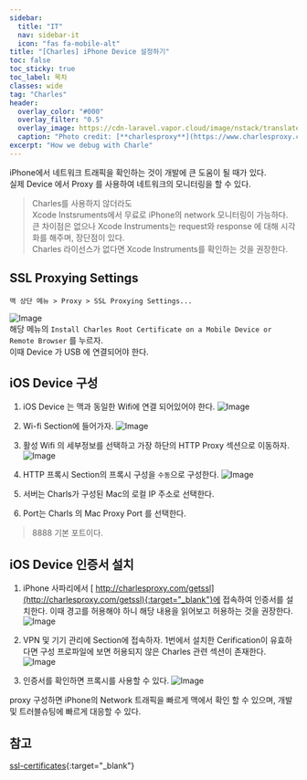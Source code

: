 ```yaml
---
sidebar:
  title: "IT"
  nav: sidebar-it
  icon: "fas fa-mobile-alt"
title: "[Charles] iPhone Device 설정하기"
toc: false
toc_sticky: true
toc_label: 목차
classes: wide
tag: "Charles"
header:
  overlay_color: "#000"
  overlay_filter: "0.5"
  overlay_image: https://cdn-laravel.vapor.cloud/image/nstack/translate_values/charles_IPjFgz7Fvv.png
  caption: "Photo credit: [**charlesproxy**](https://www.charlesproxy.com/)"
excerpt: "How we debug with Charle"
---
```

iPhone에서 네트워크 트래픽을 확인하는 것이 개발에 큰 도움이 될 때가 있다.  
실제 Device 에서 Proxy 를 사용하여 네트워크의 모니터링을 할 수 있다. 
> Charles를 사용하지 않더라도<br/>
Xcode Instsruments에서 무료로 iPhone의 network 모니터링이 가능하다.<br/>
큰 차이점은 없으나 Xcode Instruments는 request와 response 에 대해 시각화를 해주며, 장단점이 있다.<br/>
Charles 라이선스가 없다면 Xcode Instruments를 확인하는 것을 권장한다.

## SSL Proxying Settings
```
맥 상단 메뉴 > Proxy > SSL Proxying Settings...
```
![Image](https://drive.google.com/uc?export=view&id=1eWiuppv7fM_0gry6Lal6zv5-aXVgS3f0)  
해당 메뉴의 `Install Charles Root Certificate on a Mobile Device or Remote Browser` 를 누르자.  
이때 Device 가 USB 에 연결되어야 한다. 
## iOS Device 구성
1. iOS Device 는 맥과 동일한 Wifi에 연결 되어있어야 한다. 
![Image](https://drive.google.com/uc?export=view&id=1XMp5Nz-JLInebwL5PKSJrhwrLMiMD8dR)  
2. Wi-fi Section에 들어가자.
![Image](https://drive.google.com/uc?export=view&id=1921ZYlcEKK6ZYhMtahrbFrVB_k6LbSi4)
3. 활성 Wifi 의 세부정보를 선택하고 가장 하단의 HTTP Proxy 섹션으로 이동하자.
![Image](https://drive.google.com/uc?export=view&id=1NjRwdUwaSY3xepm8Duy4npYMpjTLI-Wp)

4. HTTP 프록시 Section의 프록시 구성을 `수동`으로 구성한다.
![Image](https://drive.google.com/uc?export=view&id=1oXBPePfdt_5-FgT7LSfwicucc-GKb5Zl)
5. 서버는 Charls가 구성된 Mac의 로컬 IP 주소로 선택한다.
6. Port는 Charls 의 Mac Proxy Port 를 선택한다.
> 8888 기본 포트이다.

## iOS Device 인증서 설치
1. iPhone 사파리에서 [<i class="fas fa-link"></i> http://charlesproxy.com/getssl](http://charlesproxy.com/getssl){:target="_blank"}에 접속하여 인증서를 설치한다. 이때 경고를 허용해야 하니 해당 내용을 읽어보고 허용하는 것을 권장한다.
![Image](https://drive.google.com/uc?export=view&id=18OjwQcO5kFdjogUuKpLVn2PoWECTkBpr)

2. VPN 및 기기 관리에 Section에 접속하자. 1번에서 설치한 Cerification이 유효하다면 구성 프로파일에 보면 허용되지 않은 Charles 관련 섹션이 존재한다.
![Image](https://drive.google.com/uc?export=view&id=17uK4GLzAdyRPN3uZdZXL-GrzxzmyaigQ)

3. 인증서를 확인하면 프록시를 사용할 수 있다.
![Image](https://drive.google.com/uc?export=view&id=17ZmbKCSCTx1C66EFb--okTqygEPXxOBx)

proxy 구성하면 iPhone의 Network 트래픽을 빠르게 맥에서 확인 할 수 있으며, 개발 및 트러블슈팅에 빠르게 대응할 수 있다.

## 참고
[<i class="fas fa-link"></i>  ssl-certificates](https://www.charlesproxy.com/documentation/using-charles/ssl-certificates/){:target="_blank"}
